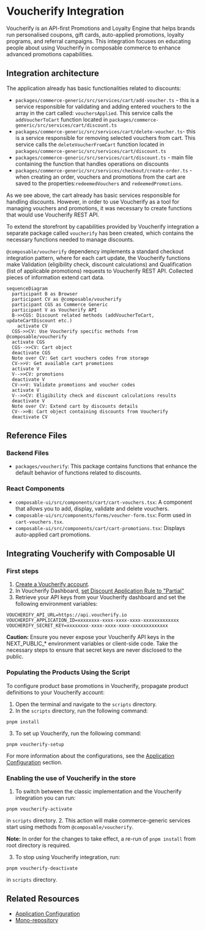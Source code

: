 
# Voucherify Integration

Voucherify is an API-first Promotions and Loyalty Engine that helps brands run personalised coupons, gift cards, auto-applied promotions, loyalty programs, and referral campaigns. This integration focuses on educating people about using Voucherify in composable commerce to enhance advanced promotions capabilities.

## Integration architecture

The application already has basic functionalities related to discounts:
- `packages/commerce-generic/src/services/cart/add-voucher.ts` - this is a service responsible for validating and adding entered vouchers to the array in the cart called: `vouchersApplied`. This service calls the `addVoucherToCart` function located in `packages/commerce-generic/src/services/cart/discount.ts`
- `packages/commerce-generic/src/services/cart/delete-voucher.ts`- this is a service responsible for removing selected vouchers from cart. This service calls the `deleteVoucherFromCart` function located in `packages/commerce-generic/src/services/cart/discount.ts`
- `packages/commerce-generic/src/services/cart/discount.ts` - main file containing the function that handles operations on discounts
- `packages/commerce-generic/src/services/checkout/create-order.ts` - when creating an order, vouchers and promotions from the cart are saved to the properties:`redeemedVouchers` and `redeemedPromotions`.

As we see above, the cart already has basic services responsible for handling discounts.
However, in order to use Voucherify as a tool for managing vouchers and promotions, it was necessary to create functions that would use Voucherify REST API.

To extend the storefront by capabilities provided by Voucherify integration a separate package called `voucherify` has been created, which contains the necessary functions needed to manage discounts.

`@composable/voucherify` dependency implements a standard checkout integration pattern, where for each cart update, the Voucherify functions make Validation (eligibility check, discount calculations) and Qualification (list of applicable promotions) requests to Voucherify REST API. Collected pieces of information extend cart data.

```mermaid
sequenceDiagram
  participant B as Browser
  participant CV as @composable/voucherify
  participant CGS as Commerce Generic
  participant V as Voucherify API
  B->>CGS: Discount related methods (addVoucherToCart, updateCartDiscount etc.)
    activate CV
  CGS->>CV: Use Voucherify specific methods from @composable/voucherify
  activate CGS
  CGS-->>CV: Cart object
  deactivate CGS
  Note over CV: Get cart vouchers codes from storage
  CV->>V: Get available cart promotions
  activate V
  V-->>CV: promotions
  deactivate V
  CV->>V: Validate promotions and voucher codes
  activate V
  V-->>CV: Eligibility check and discount calculations results
  deactivate V
  Note over CV: Extend cart by discounts details
  CV-->>B: Cart object containing discounts from Voucherify
  deactivate CV
```

## Reference Files

### Backend Files

- `packages/voucherify`: This package contains functions that enhance the default behavior of functions related to discounts.

### React Components

- `composable-ui/src/components/cart/cart-vouchers.tsx`: A component that allows you to add, display, validate and delete vouchers.
- `composable-ui/src/components/forms/voucher-form.tsx`: Form used in `cart-vouchers.tsx`.
- `composable-ui/src/components/cart/cart-promotions.tsx`: Displays auto-applied cart promotions.

## Integrating Voucherify with Composable UI

### First steps

1. [Create a Voucherify account](https://app.voucherify.io/#/signup).
2. In Voucherify Dashboard, [set Discount Application Rule to "Partial"](https://support.voucherify.io/article/604-stacking-rules#application-rules)
3. Retrieve your API keys from your Voucherify dashboard and set the following environment variables:

```code
VOUCHERIFY_API_URL=https://api.voucherify.io
VOUCHERIFY_APPLICATION_ID=xxxxxxxx-xxxx-xxxx-xxxx-xxxxxxxxxxxxx
VOUCHERIFY_SECRET_KEY=xxxxxxxx-xxxx-xxxx-xxxx-xxxxxxxxxxxxx
```

**Caution:** Ensure you never expose your Voucherify API keys in the NEXT_PUBLIC_* environment variables or client-side code. Take the necessary steps to ensure that secret keys are never disclosed to the public.


### Populating the Products Using the Script

To configure product base promotions in Voucherify, propagate product definitions to your Voucherify account:

1. Open the terminal and navigate to the `scripts` directory.
2. In the `scripts` directory, run the following command:
  ```
  pnpm install
  ```
3. To set up Voucherify, run the following command:
  ```
  pnpm voucherify-setup
  ```

For more information about the configurations, see the [Application Configuration](essentials/configuration.md) section.

###  Enabling the use of Voucherify in the store

1. To switch between the classic implementation and the Voucherify integration you can run:  
```
pnpm voucherify-activate
``` 
in `scripts` directory.
2. This action will make commerce-generic services start using methods from `@composable/voucherify`.

**Note:** In order for the changes to take effect, a re-run of `pnpm install` from root directory is required.

3. To stop using Voucherify integration, run:
```
pnpm voucherify-deactivate
``` 
in `scripts` directory.


## Related Resources

- [Application Configuration](essentials/configuration.md)
- [Mono-repository](essentials/monorepo.md)